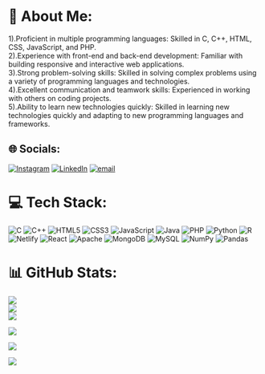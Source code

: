 # 💫 About Me:
1).Proficient in multiple programming languages: Skilled in C, C++, HTML, CSS, JavaScript, and PHP.<br>2).Experience with front-end and back-end development: Familiar with building responsive and interactive web applications.<br>3).Strong problem-solving skills: Skilled in solving complex problems using a variety of programming languages and technologies.<br>4).Excellent communication and teamwork skills: Experienced in working with others on coding projects.<br>5).Ability to learn new technologies quickly: Skilled in learning new technologies quickly and adapting to new programming languages and frameworks.


## 🌐 Socials:
[![Instagram](https://img.shields.io/badge/Instagram-%23E4405F.svg?logo=Instagram&logoColor=white)](https://instagram.com/https://www.instagram.com/sham.chavan.00/?__pwa=1#) [![LinkedIn](https://img.shields.io/badge/LinkedIn-%230077B5.svg?logo=linkedin&logoColor=white)](https://linkedin.com/in/www.linkedin.com/in/sham-chavan123) [![email](https://img.shields.io/badge/Email-D14836?logo=gmail&logoColor=white)](mailto:shamc434@gmail.com) 

# 💻 Tech Stack:
![C](https://img.shields.io/badge/c-%2300599C.svg?style=for-the-badge&logo=c&logoColor=white) ![C++](https://img.shields.io/badge/c++-%2300599C.svg?style=for-the-badge&logo=c%2B%2B&logoColor=white) ![HTML5](https://img.shields.io/badge/html5-%23E34F26.svg?style=for-the-badge&logo=html5&logoColor=white) ![CSS3](https://img.shields.io/badge/css3-%231572B6.svg?style=for-the-badge&logo=css3&logoColor=white) ![JavaScript](https://img.shields.io/badge/javascript-%23323330.svg?style=for-the-badge&logo=javascript&logoColor=%23F7DF1E) ![Java](https://img.shields.io/badge/java-%23ED8B00.svg?style=for-the-badge&logo=openjdk&logoColor=white) ![PHP](https://img.shields.io/badge/php-%23777BB4.svg?style=for-the-badge&logo=php&logoColor=white) ![Python](https://img.shields.io/badge/python-3670A0?style=for-the-badge&logo=python&logoColor=ffdd54) ![R](https://img.shields.io/badge/r-%23276DC3.svg?style=for-the-badge&logo=r&logoColor=white) ![Netlify](https://img.shields.io/badge/netlify-%23000000.svg?style=for-the-badge&logo=netlify&logoColor=#00C7B7) ![React](https://img.shields.io/badge/react-%2320232a.svg?style=for-the-badge&logo=react&logoColor=%2361DAFB) ![Apache](https://img.shields.io/badge/apache-%23D42029.svg?style=for-the-badge&logo=apache&logoColor=white) ![MongoDB](https://img.shields.io/badge/MongoDB-%234ea94b.svg?style=for-the-badge&logo=mongodb&logoColor=white) ![MySQL](https://img.shields.io/badge/mysql-4479A1.svg?style=for-the-badge&logo=mysql&logoColor=white) ![NumPy](https://img.shields.io/badge/numpy-%23013243.svg?style=for-the-badge&logo=numpy&logoColor=white) ![Pandas](https://img.shields.io/badge/pandas-%23150458.svg?style=for-the-badge&logo=pandas&logoColor=white)
# 📊 GitHub Stats:
![](https://github-readme-stats.vercel.app/api?username=sham-chavan642&theme=dark&hide_border=false&include_all_commits=false&count_private=false)<br/>
![](https://nirzak-streak-stats.vercel.app/?user=sham-chavan642&theme=dark&hide_border=false)<br/>
![](https://github-readme-stats.vercel.app/api/top-langs/?username=sham-chavan642&theme=dark&hide_border=false&include_all_commits=false&count_private=false&layout=compact)


[![](https://visitcount.itsvg.in/api?id=sham-chavan642&icon=0&color=1)](https://visitcount.itsvg.in)


[![](https://visitcount.itsvg.in/api?id=sham-chavan642&icon=0&color=0)](https://visitcount.itsvg.in)


[![](https://visitcount.itsvg.in/api?id=shamchavan&icon=0&color=0)](https://visitcount.itsvg.in)



